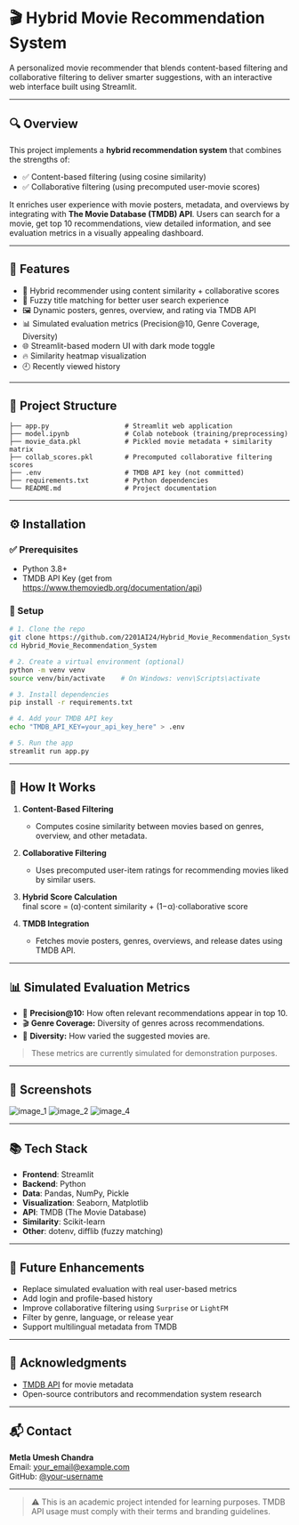 # 🎬 Hybrid Movie Recommendation System

A personalized movie recommender that blends content-based filtering and collaborative filtering to deliver smarter suggestions, with an interactive web interface built using Streamlit.

---

## 🔍 Overview

This project implements a **hybrid recommendation system** that combines the strengths of:

- ✅ Content-based filtering (using cosine similarity)
- ✅ Collaborative filtering (using precomputed user-movie scores)

It enriches user experience with movie posters, metadata, and overviews by integrating with **The Movie Database (TMDB) API**. Users can search for a movie, get top 10 recommendations, view detailed information, and see evaluation metrics in a visually appealing dashboard.

---

## 📌 Features

- 🔗 Hybrid recommender using content similarity + collaborative scores  
- 🎯 Fuzzy title matching for better user search experience  
- 🖼️ Dynamic posters, genres, overview, and rating via TMDB API  
- 📊 Simulated evaluation metrics (Precision@10, Genre Coverage, Diversity)  
- 🌐 Streamlit-based modern UI with dark mode toggle  
- 🔥 Similarity heatmap visualization  
- 🕘 Recently viewed history  

---

## 📂 Project Structure

```
├── app.py                   # Streamlit web application
├── model.ipynb              # Colab notebook (training/preprocessing)
├── movie_data.pkl           # Pickled movie metadata + similarity matrix
├── collab_scores.pkl        # Precomputed collaborative filtering scores
├── .env                     # TMDB API key (not committed)
├── requirements.txt         # Python dependencies
└── README.md                # Project documentation
```

---

## ⚙️ Installation

### ✅ Prerequisites

- Python 3.8+
- TMDB API Key (get from https://www.themoviedb.org/documentation/api)

### 🔧 Setup

```bash
# 1. Clone the repo
git clone https://github.com/2201AI24/Hybrid_Movie_Recommendation_System.git
cd Hybrid_Movie_Recommendation_System

# 2. Create a virtual environment (optional)
python -m venv venv
source venv/bin/activate    # On Windows: venv\Scripts\activate

# 3. Install dependencies
pip install -r requirements.txt

# 4. Add your TMDB API key
echo "TMDB_API_KEY=your_api_key_here" > .env

# 5. Run the app
streamlit run app.py
```

---

## 🧠 How It Works

1. **Content-Based Filtering**  
   - Computes cosine similarity between movies based on genres, overview, and other metadata.  

2. **Collaborative Filtering**  
   - Uses precomputed user-item ratings for recommending movies liked by similar users.  

3. **Hybrid Score Calculation**  
   final score = (α)⋅content similarity + (1−α)⋅collaborative score

4. **TMDB Integration**  
   - Fetches movie posters, genres, overviews, and release dates using TMDB API.

---

## 📊 Simulated Evaluation Metrics

- 🎯 **Precision@10:** How often relevant recommendations appear in top 10.  
- 🎬 **Genre Coverage:** Diversity of genres across recommendations.  
- 🌈 **Diversity:** How varied the suggested movies are.  

> These metrics are currently simulated for demonstration purposes.

---

## 📸 Screenshots
![image_1](https://github.com/user-attachments/assets/8ef07367-99b4-40d5-b950-076c3ab08ed4)
![image_2](https://github.com/user-attachments/assets/4a9d3409-cf82-44b2-a103-4340431263b6)
![image_4](https://github.com/user-attachments/assets/0e59ed3f-a6a1-487a-ab91-0bfa9151d46f)


---

## 📚 Tech Stack

- **Frontend**: Streamlit  
- **Backend**: Python  
- **Data**: Pandas, NumPy, Pickle  
- **Visualization**: Seaborn, Matplotlib  
- **API**: TMDB (The Movie Database)  
- **Similarity**: Scikit-learn  
- **Other**: dotenv, difflib (fuzzy matching)  

---

## 🚀 Future Enhancements

- Replace simulated evaluation with real user-based metrics  
- Add login and profile-based history  
- Improve collaborative filtering using `Surprise` or `LightFM`  
- Filter by genre, language, or release year  
- Support multilingual metadata from TMDB  

---

## 🙌 Acknowledgments

- [TMDB API](https://www.themoviedb.org/documentation/api) for movie metadata  
- Open-source contributors and recommendation system research  

---

## 📬 Contact

**Metla Umesh Chandra**  
Email: your_email@example.com  
GitHub: [@your-username](https://github.com/your-username)  

---

> ⚠️ This is an academic project intended for learning purposes. TMDB API usage must comply with their terms and branding guidelines.
